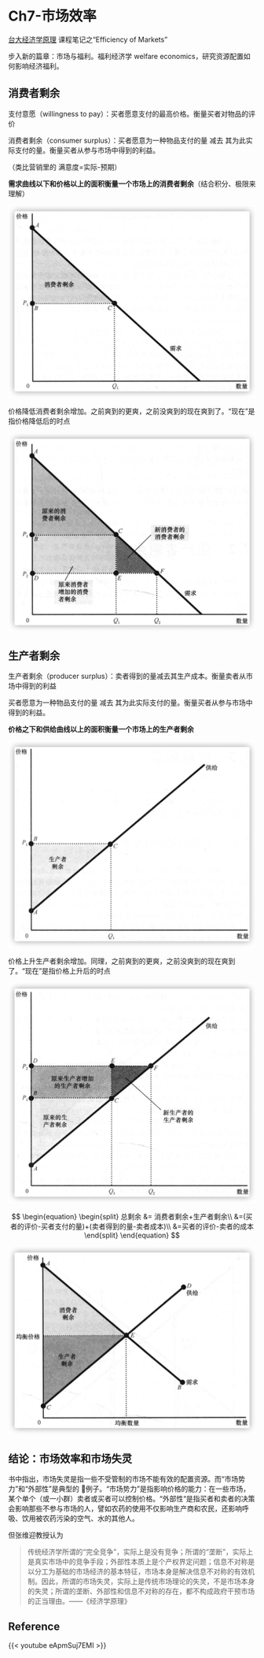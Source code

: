 # Ch7-市场效率




[台大经济学原理](http://ocw.aca.ntu.edu.tw/ntu-ocw/ocw/cou/102S116) 课程笔记之“Efficiency of Markets”

<!--more-->

步入新的篇章：市场与福利。福利经济学 welfare economics，研究资源配置如何影响经济福利。

## 消费者剩余

支付意愿（willingness to pay）：买者愿意支付的最高价格。衡量买者对物品的评价

消费者剩余（consumer surplus）：买者愿意为一种物品支付的量 减去 其为此实际支付的量。衡量买者从参与市场中得到的利益。

（类比营销里的 满意度=实际-预期）

**需求曲线以下和价格以上的面积衡量一个市场上的消费者剩余**（结合积分、极限来理解）

![Untitled](Efficiency%2090220/Untitled.png)

价格降低消费者剩余增加。之前爽到的更爽，之前没爽到的现在爽到了。“现在”是指价格降低后的时点

![Untitled](Efficiency%2090220/Untitled%201.png)

## 生产者剩余

生产者剩余（producer surplus）：卖者得到的量减去其生产成本。衡量卖者从市场中得到的利益

买者愿意为一种物品支付的量 减去 其为此实际支付的量。衡量买者从参与市场中得到的利益。

**价格之下和供给曲线以上的面积衡量一个市场上的生产者剩余**

![Untitled](Efficiency%2090220/Untitled%202.png)

价格上升生产者剩余增加。同理，之前爽到的更爽，之前没爽到的现在爽到了。“现在”是指价格上升后的时点

![Untitled](Efficiency%2090220/Untitled%203.png)

$$
\begin{equation}
\begin{split}
总剩余 &= 消费者剩余+生产者剩余\\
&=(买者的评价-买者支付的量)+(卖者得到的量-卖者成本)\\
&=买者的评价-卖者的成本
\end{split}
\end{equation}
$$

![Untitled](Efficiency%2090220/Untitled%204.png)

## 结论：市场效率和市场失灵

书中指出，市场失灵是指一些不受管制的市场不能有效的配置资源。而“市场势力”和“外部性”是典型的 🌰例子。“市场势力”是指影响价格的能力：在一些市场，某个单个（或一小群）卖者或买者可以控制价格。“外部性“是指买者和卖者的决策会影响那些不参与市场的人，譬如农药的使用不仅影响生产商和农民，还影响呼吸、饮用被农药污染的空气、水的其他人。

但张维迎教授认为

> 传统经济学所谓的“完全竞争”，实际上是没有竞争；所谓的“垄断”，实际上是真实市场中的竞争手段；外部性本质上是个产权界定问题；信息不对称是以分工为基础的市场经济的基本特征，市场本身是解决信息不对称的有效机制。因此，所谓的市场失灵，实际上是传统市场理论的失灵，不是市场本身的失灵；所谓的垄断、外部性和信息不对称的存在，都不构成政府干预市场的正当理由。——《经济学原理》

## Reference

{{< youtube eApmSuj7EMI >}}




<head> 
    <script defer src="https://use.fontawesome.com/releases/v5.0.13/js/all.js"></script> 
    <script defer src="https://use.fontawesome.com/releases/v5.0.13/js/v4-shims.js"></script> 
</head> 
<link rel="stylesheet" href="https://use.fontawesome.com/releases/v5.0.13/css/all.css">
